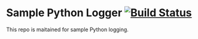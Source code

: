 # Sample Python Logger [![Build Status](https://travis-ci.org/stmsy/logger.svg?branch=master)](https://travis-ci.org/stmsy/logger)

This repo is maitained for sample Python logging.
